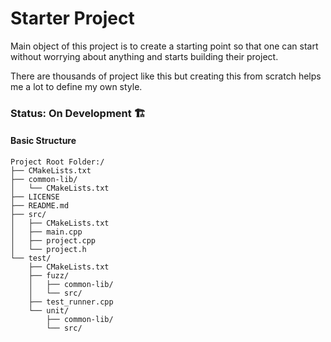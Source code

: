 # Starter Project

 Main object of this project is to create a starting point so that one can start without worrying about anything and starts building their project.

 There are thousands of project like this but creating this from scratch helps me a lot to define my own style.

### Status: On Development 🏗️


#### Basic Structure

```
Project Root Folder:/
├── CMakeLists.txt
├── common-lib/
│   └── CMakeLists.txt
├── LICENSE
├── README.md
├── src/
│   ├── CMakeLists.txt
│   ├── main.cpp
│   ├── project.cpp
│   └── project.h
└── test/
    ├── CMakeLists.txt
    ├── fuzz/
    │   ├── common-lib/
    │   └── src/
    ├── test_runner.cpp
    └── unit/
        ├── common-lib/
        └── src/
```
